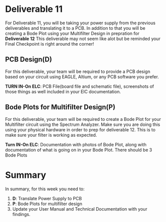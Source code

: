 # Deliverable 11
For Deliverable 11, you will be taking your power supply from the previous deliverables and translating it to a PCB. In addition to that you will be creating a Bode Plot using your Multifilter Design in prepration for **Deliverable 12** This deliverable may not seem like alot but be reminded your Final Checkpoint is right around the corner!

## PCB Design(D)
For this deliverable, your team will be required to provide a PCB design based on your circuit using EAGLE, Altium, or any PCB software you prefer. 


**TURN IN-On ELC**: PCB File(board file and schematic file), screenshots of those things as well included in your ElC documentation.


## Bode Plots for Multifilter Design(P)
For this deliverable, your team will be required to create a Bode Plot for your Multifilter circuit using the Spectrum Analyzer. Make sure you are doing this using your physical hardware in order to prep for deliverable 12. This is to make sure your filter is working as expected.

**Turn IN-On ELC**: Documentation with photos of Bode Plot, along with documentation of what is going on in your Bode Plot. There should be 3 Bode Plots

# Summary

In summary, for this week you need to:

1. **D**: Translate Power Supply to PCB
2. **P**: Bode Plots for multifilter design
3. Update your User Manual and Technical Documentation with your findings.
